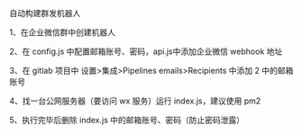 自动构建群发机器人

1、在企业微信群中创建机器人

2、在 config.js 中配置邮箱账号、密码，api.js中添加企业微信 webhook 地址

3、在 gitlab 项目中 设置>集成>Pipelines emails>Recipients 中添加 2 中的邮箱账号

4、找一台公网服务器（要访问 wx 服务）运行 index.js，建议使用 pm2

5、执行完毕后删除 index.js 中的邮箱账号、密码（防止密码泄露）